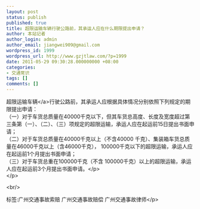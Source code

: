 ```yaml
---
layout: post
status: publish
published: true
title: 超限运输车辆行驶公路前，其承运人应在什么期限提出申请？
author: 本站记者
author_login: admin
author_email: jiangwei909@gmail.com
wordpress_id: 1999
wordpress_url: http://www.gzjtlaw.com/?p=1999
date: 2011-05-29 09:30:28.000000000 +08:00
categories:
- 交通常识
tags: []
comments: []
---
```

<p><p>超限运输<a>车辆<&#47;a>行驶公路前，其承运人应根据具体情况分别依照下列规定的期限提出申请：<br>（一）对于车货总质量在40000千克以下，但其车货总高度、长度及宽度超过第三条第（一）、（二）、（三）项规定的超限运输，承运人应在起运前15日提出书面申请；<br>（二）对于车货总质量在40000千克以上（不含40000 千克）、集装箱车货总质量在46000千克以上（含46000千克）， 100000千克以下的超限运输，承运人应在起运前1个月提出书面申请；<br>（三）对于车货总重在100000千克（不含 100000千克）以上的超限运输，承运人应在起运前3个月提出书面申请。<&#47;p><br><&#47;p><br&#47;><p>标签:广州交通事故索赔 广州交通事故赔偿 广州交通事故律师<&#47;p>
